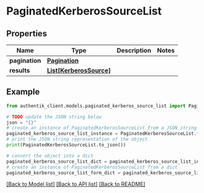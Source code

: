 # PaginatedKerberosSourceList


## Properties

Name | Type | Description | Notes
------------ | ------------- | ------------- | -------------
**pagination** | [**Pagination**](Pagination.md) |  | 
**results** | [**List[KerberosSource]**](KerberosSource.md) |  | 

## Example

```python
from authentik_client.models.paginated_kerberos_source_list import PaginatedKerberosSourceList

# TODO update the JSON string below
json = "{}"
# create an instance of PaginatedKerberosSourceList from a JSON string
paginated_kerberos_source_list_instance = PaginatedKerberosSourceList.from_json(json)
# print the JSON string representation of the object
print(PaginatedKerberosSourceList.to_json())

# convert the object into a dict
paginated_kerberos_source_list_dict = paginated_kerberos_source_list_instance.to_dict()
# create an instance of PaginatedKerberosSourceList from a dict
paginated_kerberos_source_list_form_dict = paginated_kerberos_source_list.from_dict(paginated_kerberos_source_list_dict)
```
[[Back to Model list]](../README.md#documentation-for-models) [[Back to API list]](../README.md#documentation-for-api-endpoints) [[Back to README]](../README.md)


